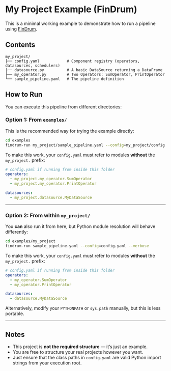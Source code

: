 # My Project Example (FinDrum)

This is a minimal working example to demonstrate how to run a pipeline using [FinDrum](https://github.com/FinDrum/findrum-platform).

## Contents

```
my_project/
├── config.yaml            # Component registry (operators, datasources, schedulers)
├── datasource.py          # A basic DataSource returning a DataFrame
├── my_operator.py         # Two Operators: SumOperator, PrintOperator
└── sample_pipeline.yaml   # The pipeline definition
```

## How to Run

You can execute this pipeline from different directories:

### Option 1: From `examples/`

This is the recommended way for trying the example directly:

```bash
cd examples
findrum-run my_project/sample_pipeline.yaml --config=my_project/config.yaml --verbose
```

To make this work, your `config.yaml` must refer to modules **without** the `my_project.` prefix:

```yaml
# config.yaml if running from inside this folder
operators:
  - my_project.my_operator.SumOperator
  - my_project.my_operator.PrintOperator

datasources:
  - my_project.datasource.MyDataSource
```

---

### Option 2: From within `my_project/`

You **can** also run it from here, but Python module resolution will behave differently:

```bash
cd examples/my_project
findrum-run sample_pipeline.yaml --config=config.yaml --verbose
```

To make this work, your `config.yaml` must refer to modules **without** the `my_project.` prefix:

```yaml
# config.yaml if running from inside this folder
operators:
  - my_operator.SumOperator
  - my_operator.PrintOperator

datasources:
  - datasource.MyDataSource
```

Alternatively, modify your `PYTHONPATH` or `sys.path` manually, but this is less portable.

---

## Notes

- This project is **not the required structure** — it’s just an example.
- You are free to structure your real projects however you want.
- Just ensure that the class paths in `config.yaml` are valid Python import strings from your execution root.
